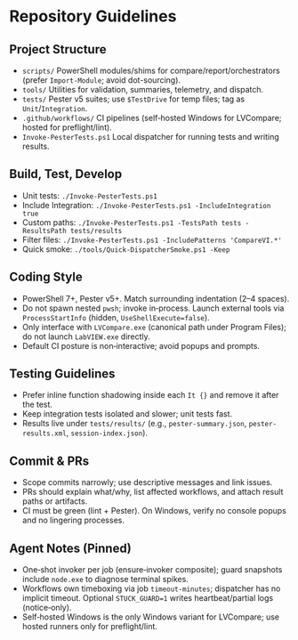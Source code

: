 # Repository Guidelines

## Project Structure

- `scripts/` PowerShell modules/shims for compare/report/orchestrators (prefer `Import-Module`; avoid dot-sourcing).
- `tools/` Utilities for validation, summaries, telemetry, and dispatch.
- `tests/` Pester v5 suites; use `$TestDrive` for temp files; tag as `Unit`/`Integration`.
- `.github/workflows/` CI pipelines (self‑hosted Windows for LVCompare; hosted for preflight/lint).
- `Invoke-PesterTests.ps1` Local dispatcher for running tests and writing results.

## Build, Test, Develop

- Unit tests: `./Invoke-PesterTests.ps1`
- Include Integration: `./Invoke-PesterTests.ps1 -IncludeIntegration true`
- Custom paths: `./Invoke-PesterTests.ps1 -TestsPath tests -ResultsPath tests/results`
- Filter files: `./Invoke-PesterTests.ps1 -IncludePatterns 'CompareVI.*'`
- Quick smoke: `./tools/Quick-DispatcherSmoke.ps1 -Keep`

## Coding Style

- PowerShell 7+, Pester v5+. Match surrounding indentation (2–4 spaces).
- Do not spawn nested `pwsh`; invoke in‑process. Launch external tools via `ProcessStartInfo` (hidden, `UseShellExecute=false`).
- Only interface with `LVCompare.exe` (canonical path under Program Files); do not launch `LabVIEW.exe` directly.
- Default CI posture is non‑interactive; avoid popups and prompts.

## Testing Guidelines

- Prefer inline function shadowing inside each `It {}` and remove it after the test.
- Keep integration tests isolated and slower; unit tests fast.
- Results live under `tests/results/` (e.g., `pester-summary.json`, `pester-results.xml`, `session-index.json`).

## Commit & PRs

- Scope commits narrowly; use descriptive messages and link issues.
- PRs should explain what/why, list affected workflows, and attach result paths or artifacts.
- CI must be green (lint + Pester). On Windows, verify no console popups and no lingering processes.

## Agent Notes (Pinned)

- One‑shot invoker per job (ensure‑invoker composite); guard snapshots include `node.exe` to diagnose terminal spikes.
- Workflows own timeboxing via job `timeout-minutes`; dispatcher has no implicit timeout. Optional `STUCK_GUARD=1` writes heartbeat/partial logs (notice‑only).
- Self‑hosted Windows is the only Windows variant for LVCompare; use hosted runners only for preflight/lint.

